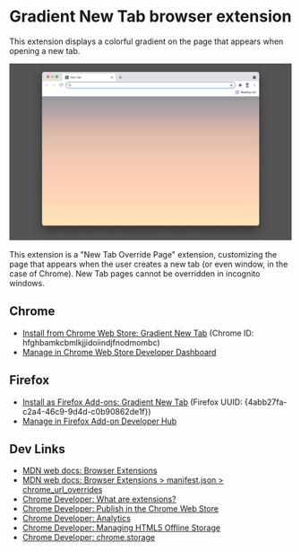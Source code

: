 # Gradient New Tab browser extension

This extension displays a colorful gradient on the page that appears when opening a new tab.

![Gradient New Tab screenshot](./builds/v0.1.2/v0.1.2-1280x800.png?raw=true)

This extension is a "New Tab Override Page" extension, customizing the page that appears when the user creates a new tab (or even window, in the case of Chrome). New Tab pages cannot be overridden in incognito windows.

## Chrome
- [Install from Chrome Web Store: Gradient New Tab](https://chrome.google.com/webstore/detail/gradient-new-tab/hfghbamkcbmlkjjidoiindjfnodmombc) (Chrome ID: hfghbamkcbmlkjjidoiindjfnodmombc)
- [Manage in Chrome Web Store Developer Dashboard](https://chrome.google.com/webstore/developer/dashboard)

## Firefox
- [Install as Firefox Add-ons: Gradient New Tab](https://addons.mozilla.org/en-US/firefox/addon/gradient-new-tab/) (Firefox UUID: {4abb27fa-c2a4-46c9-9d4d-c0b90862de1f})
- [Manage in Firefox Add-on Developer Hub](https://addons.mozilla.org/en-US/developers/)

## Dev Links
- [MDN web docs: Browser Extensions](https://developer.mozilla.org/en-US/docs/Mozilla/Add-ons/WebExtensions)
- [MDN web docs: Browser Extensions > manifest.json > chrome_url_overrides](https://developer.mozilla.org/en-US/docs/Mozilla/Add-ons/WebExtensions/manifest.json/chrome_url_overrides)
- [Chrome Developer: What are extensions?](https://developer.chrome.com/extensions)
- [Chrome Developer: Publish in the Chrome Web Store](https://developer.chrome.com/webstore/publish)
- [Chrome Developer: Analytics](https://developer.chrome.com/apps/analytics)
- [Chrome Developer: Managing HTML5 Offline Storage](https://developer.chrome.com/apps/offline_storage)
- [Chrome Developer: chrome.storage](https://developer.chrome.com/apps/storage)
